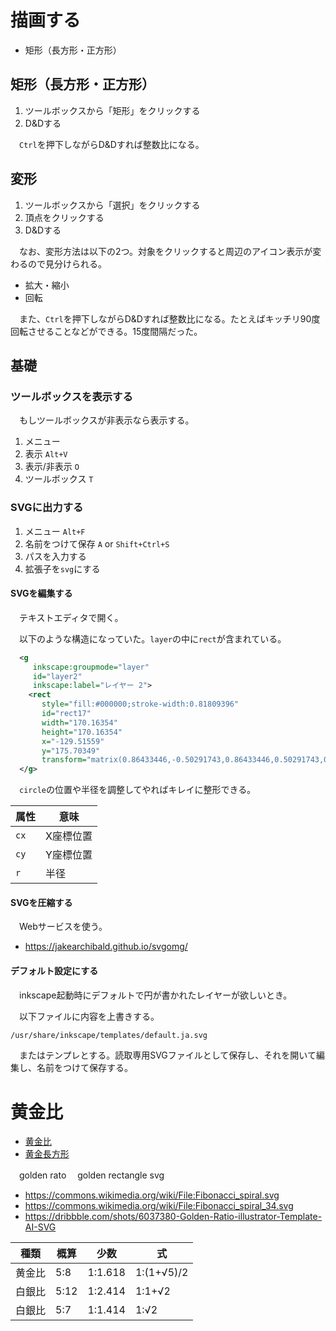 # 描画する

* 矩形（長方形・正方形）

## 矩形（長方形・正方形）

1. ツールボックスから「矩形」をクリックする
1. D&Dする

　`Ctrl`を押下しながらD&Dすれば整数比になる。

## 変形

1. ツールボックスから「選択」をクリックする
1. 頂点をクリックする
1. D&Dする

　なお、変形方法は以下の2つ。対象をクリックすると周辺のアイコン表示が変わるので見分けられる。

* 拡大・縮小
* 回転

　また、`Ctrl`を押下しながらD&Dすれば整数比になる。たとえばキッチリ90度回転させることなどができる。15度間隔だった。

## 基礎

### ツールボックスを表示する

　もしツールボックスが非表示なら表示する。

1. メニュー
1. 表示 `Alt+V`
1. 表示/非表示 `O`
1. ツールボックス `T`

### SVGに出力する

1. メニュー `Alt+F`
1. 名前をつけて保存 `A` or `Shift+Ctrl+S`
1. パスを入力する
1. 拡張子を`svg`にする

#### SVGを編集する

　テキストエディタで開く。

　以下のような構造になっていた。`layer`の中に`rect`が含まれている。

```svg
  <g
     inkscape:groupmode="layer"
     id="layer2"
     inkscape:label="レイヤー 2">
    <rect
       style="fill:#000000;stroke-width:0.81809396"
       id="rect17"
       width="170.16354"
       height="170.16354"
       x="-129.51559"
       y="175.70349"
       transform="matrix(0.86433446,-0.50291743,0.86433446,0.50291743,0,0)" />
  </g>
```

　`circle`の位置や半径を調整してやればキレイに整形できる。

属性|意味
----|----
`cx`|X座標位置
`cy`|Y座標位置
`r`|半径

#### SVGを圧縮する

　Webサービスを使う。

* https://jakearchibald.github.io/svgomg/

#### デフォルト設定にする

　inkscape起動時にデフォルトで円が書かれたレイヤーが欲しいとき。

　以下ファイルに内容を上書きする。

```sh
/usr/share/inkscape/templates/default.ja.svg
```

　またはテンプレとする。読取専用SVGファイルとして保存し、それを開いて編集し、名前をつけて保存する。

# 黄金比

* [黄金比](https://ja.wikipedia.org/wiki/%E9%BB%84%E9%87%91%E6%AF%94)
* [黄金長方形](https://ja.wikipedia.org/wiki/%E9%BB%84%E9%87%91%E9%95%B7%E6%96%B9%E5%BD%A2)

　golden rato
　golden rectangle svg

* https://commons.wikimedia.org/wiki/File:Fibonacci_spiral.svg
* https://commons.wikimedia.org/wiki/File:Fibonacci_spiral_34.svg
* https://dribbble.com/shots/6037380-Golden-Ratio-illustrator-Template-AI-SVG

種類|概算|少数|式
----|----|----|--
黄金比|5:8|1:1.618|1:(1+√5)/2
白銀比|5:12|1:2.414|1:1+√2
白銀比|5:7|1:1.414|1:√2

